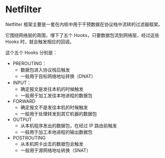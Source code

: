 # Netfilter

Netfilter 框架主要是一套在内核中用于干预数据在协议栈中流转的过滤器框架。

它围绕网络层的周围，埋下了五个 Hooks，只要数据包流到网络层，经过这些 Hooks 时，就会触发相应的回调。

这个五个 Hooks 分别是：
- PREROUTING：
  - 数据包进入协议栈后触发
  - 一般用于目标网络地址转换（DNAT）
- INPUT：
  - 确定报文是发往本机的时候触发
  - 一般用于加工发往本地进程的数据包
- FORWARD
  - 确定报文不是发往本机的时候触发
  - 一般用于处理转发到其它机器的数据包
- OUTPUT
  - 从本机程序发出的数据包，在经过 IP 路由前触发
  - 一般用于加工本地进程的输出数据包
- POSTROUTING
  - 从本机网卡出去的数据包会触发
  - 一般用于源网络地址转换（SNAT）
